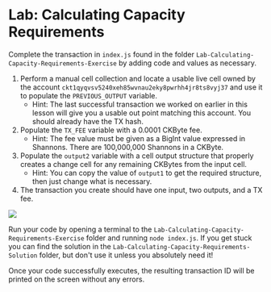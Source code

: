 # Lab: Calculating Capacity Requirements

Complete the transaction in `index.js` found in the folder `Lab-Calculating-Capacity-Requirements-Exercise` by adding code and values as necessary.&#x20;

1. Perform a manual cell collection and locate a usable live cell owned by the account `ckt1qyqvsv5240xeh85wvnau2eky8pwrhh4jr8ts8vyj37` and use it to populate the `PREVIOUS_OUTPUT` variable.
   * Hint: The last successful transaction we worked on earlier in this lesson will give you a usable out point matching this account. You should already have the TX hash.
2. &#x20;Populate the `TX_FEE` variable with a 0.0001 CKByte fee.
   * Hint: The fee value must be given as a BigInt value expressed in Shannons. There are 100,000,000 Shannons in a CKByte.
3. Populate the `output2` variable with a cell output structure that properly creates a change cell for any remaining CKBytes from the input cell.
   * Hint: You can copy the value of `output1` to get the required structure, then just change what is necessary.
4. The transaction you create should have one input, two outputs, and a TX fee.

![](../.gitbook/assets/lab-exercise-transaction.png)

Run your code by opening a terminal to the `Lab-Calculating-Capacity-Requirements-Exercise` folder and running `node index.js`. If you get stuck you can find the solution in the `Lab-Calculating-Capacity-Requirements-Solution` folder, but don't use it unless you absolutely need it!

Once your code successfully executes, the resulting transaction ID will be printed on the screen without any errors.
